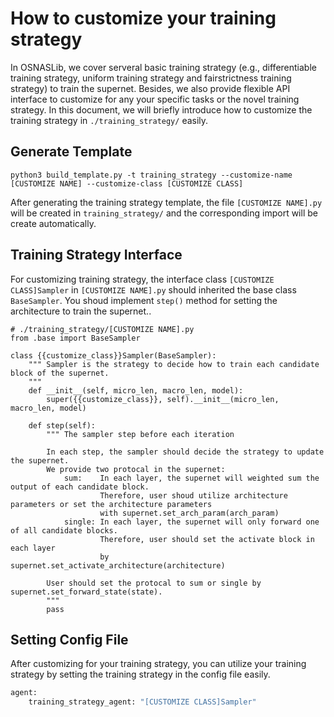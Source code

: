 # How to customize your training strategy
In OSNASLib, we cover serveral basic training strategy (e.g., differentiable training strategy, uniform training strategy and fairstrictness training strategy) to train the supernet. Besides, we also provide flexible API interface to customize for any your specific tasks or the novel training strategy. In this document, we will briefly introduce how to customize the training strategy in `./training_strategy/` easily.


## Generate Template
```
python3 build_template.py -t training_strategy --customize-name [CUSTOMIZE NAME] --customize-class [CUSTOMIZE CLASS]
```

After generating the training strategy template, the file `[CUSTOMIZE NAME].py` will be created in `training_strategy/` and the corresponding import will be create automatically.


## Training Strategy Interface
For customizing training strategy, the interface class `[CUSTOMIZE CLASS]Sampler` in `[CUSTOMIZE NAME].py` should inherited the base class `BaseSampler`. You shoud implement `step()` method for setting the architecture to train the supernet..


```python3
# ./training_strategy/[CUSTOMIZE NAME].py
from .base import BaseSampler

class {{customize_class}}Sampler(BaseSampler):
    """ Sampler is the strategy to decide how to train each candidate block of the supernet.
    """
    def __init__(self, micro_len, macro_len, model):
        super({{customize_class}}, self).__init__(micro_len, macro_len, model)

    def step(self):
        """ The sampler step before each iteration

        In each step, the sampler should decide the strategy to update the supernet.
        We provide two protocal in the supernet:
            sum:    In each layer, the supernet will weighted sum the output of each candidate block.
                    Therefore, user shoud utilize architecture parameters or set the architecture parameters
                    with supernet.set_arch_param(arch_param)
            single: In each layer, the supernet will only forward one of all candidate blocks.
                    Therefore, user should set the activate block in each layer 
                    by supernet.set_activate_architecture(architecture)

        User should set the protocal to sum or single by supernet.set_forward_state(state).
        """
        pass
```

## Setting Config File
After customizing for your training strategy, you can utilize your training strategy by setting the training strategy in the config file easily.

```python
agent:
    training_strategy_agent: "[CUSTOMIZE CLASS]Sampler"
```
